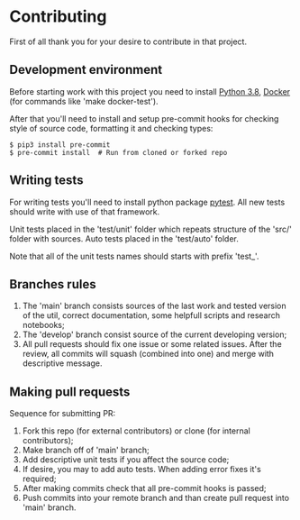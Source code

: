 # Contributing

First of all thank you for your desire to contribute in that project.

## Development environment

Before starting work with this project you need to install [Python 3.8](https://www.python.org/), [Docker](https://www.docker.com/) (for commands like 'make docker-test').

After that you'll need to install and setup pre-commit hooks for checking style of source code, formatting it and checking types:

```
$ pip3 install pre-commit
$ pre-commit install  # Run from cloned or forked repo
```

## Writing tests

For writing tests you'll need to install python package [pytest](https://docs.pytest.org/). All new tests should write with use of that framework.

Unit tests placed in the 'test/unit' folder which repeats structure of the 'src/' folder with sources. Auto tests placed in the 'test/auto' folder.

Note that all of the unit tests names should starts with prefix 'test_'.

## Branches rules

1) The 'main' branch consists sources of the last work and tested version of the util, correct documentation, some helpfull scripts and research notebooks;
2) The 'develop' branch consist source of the current developing version;
3) All pull requests should fix one issue or some related issues. After the review, all commits will squash (combined into one) and merge with descriptive message.

## Making pull requests

Sequence for submitting PR:

1) Fork this repo (for external contributors) or clone (for internal contributors);
2) Make branch off of 'main' branch;
3) Add descriptive unit tests if you affect the source code;
4) If desire, you may to add auto tests. When adding error fixes it's required;
5) After making commits check that all pre-commit hooks is passed;
6) Push commits into your remote branch and than create pull request into 'main' branch.
